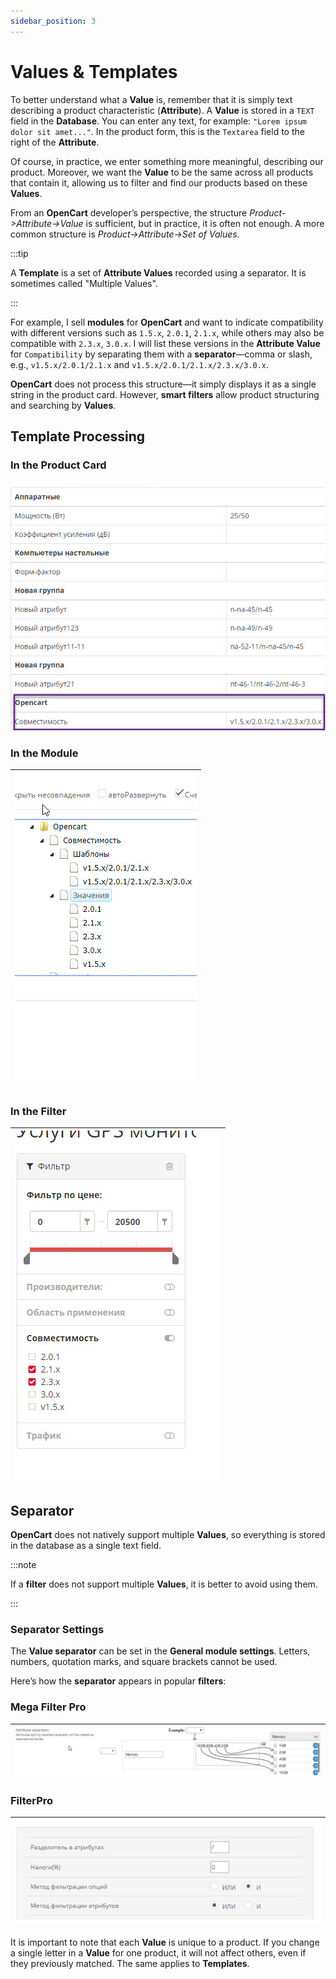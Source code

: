 ```yaml
---
sidebar_position: 3
---
```



# Values & Templates

To better understand what a **Value** is, remember that it is simply text describing a product characteristic (**Attribute**). A **Value** is stored in a `TEXT` field in the **Database**. You can enter any text, for example: `"Lorem ipsum dolor sit amet..."`. In the product form, this is the `Textarea` field to the right of the **Attribute**.

Of course, in practice, we enter something more meaningful, describing our product. Moreover, we want the **Value** to be the same across all products that contain it, allowing us to filter and find our products based on these **Values**.

From an **OpenCart** developer’s perspective, the structure *Product->Attribute->Value* is sufficient, but in practice, it is often not enough. A more common structure is *Product->Attribute->Set of Values*.

:::tip

A **Template** is a set of **Attribute Values** recorded using a separator. It is sometimes called "Multiple Values".

:::

For example, I sell **modules** for **OpenCart** and want to indicate compatibility with different versions such as `1.5.x`, `2.0.1`, `2.1.x`, while others may also be compatible with `2.3.x`, `3.0.x`. I will list these versions in the **Attribute Value** for `Compatibility` by separating them with a **separator**—comma or slash, e.g., `v1.5.x/2.0.1/2.1.x` and `v1.5.x/2.0.1/2.1.x/2.3.x/3.0.x`.

**OpenCart** does not process this structure—it simply displays it as a single string in the product card. However, **smart filters** allow product structuring and searching by **Values**.

## **Template Processing**

### **In the Product Card**

![Template explain1](/img/tutorial/opencart.jpg)

### **In the Module**

| ![Template explain2](/img/tutorial/compatibility.jpg) |
|-|

### **In the Filter**

| ![Template explain3](/img/tutorial/filterpro.jpg) |
|-|

## **Separator**

**OpenCart** does not natively support multiple **Values**, so everything is stored in the database as a single text field.

:::note

If a **filter** does not support multiple **Values**, it is better to avoid using them.

:::

### **Separator Settings**

The **Value separator** can be set in the **General module settings**. Letters, numbers, quotation marks, and square brackets cannot be used.

Here’s how the **separator** appears in popular **filters**:

### **Mega Filter Pro**

| ![Splitter explain1](/img/tutorial/megafilter.jpg) |
|-|

### **FilterPro**

| ![Splitter explain2](/img/tutorial/filterprosepar.jpg) |
|-|

It is important to note that each **Value** is unique to a product. If you change a single letter in a **Value** for one product, it will not affect others, even if they previously matched. The same applies to **Templates**.

